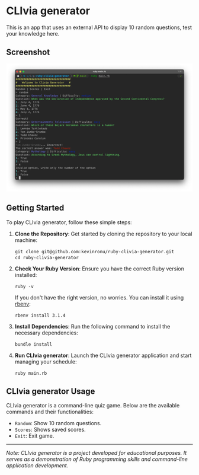 # CLIvia generator

This is an app that uses an external API to display 10 random questions, test your knowledge here.

## Screenshot

![CLIvia generator Screenshot](https://raw.githubusercontent.com/kevinronu/ruby-clivia-generator/main/screenshot.webp)

## Getting Started

To play CLIvia generator, follow these simple steps:

1. **Clone the Repository**: Get started by cloning the repository to your local machine:

   ```shell
   git clone git@github.com:kevinronu/ruby-clivia-generator.git
   cd ruby-clivia-generator
   ```

2. **Check Your Ruby Version**: Ensure you have the correct Ruby version installed:

   ```shell
   ruby -v
   ```

   If you don't have the right version, no worries. You can install it using [rbenv](https://github.com/rbenv/rbenv):

   ```shell
   rbenv install 3.1.4
   ```

3. **Install Dependencies**: Run the following command to install the necessary dependencies:

   ```shell
   bundle install
   ```

4. **Run CLIvia generator**: Launch the CLIvia generator application and start managing your schedule:

   ```shell
   ruby main.rb
   ```

## CLIvia generator Usage

CLIvia generator is a command-line quiz game. Below are the available commands and their functionalities:

- `Random`: Show 10 random questions.
- `Scores`: Shows saved scores.
- `Exit`: Exit game.

---

_Note: CLIvia generator is a project developed for educational purposes. It serves as a demonstration of Ruby programming skills and command-line application development._
